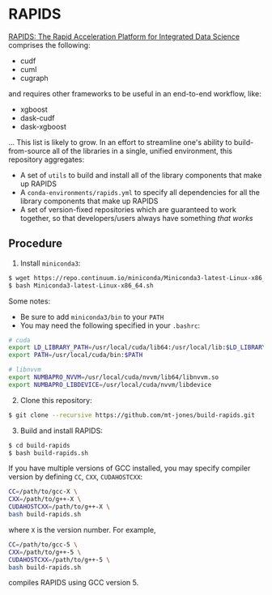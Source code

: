 # RAPIDS

[RAPIDS: The Rapid Acceleration Platform for Integrated Data Science](https://rapids.ai) comprises the following:

* cudf
* cuml
* cugraph

and requires other frameworks to be useful in an end-to-end workflow, like:

* xgboost
* dask-cudf
* dask-xgboost

... This list is likely to grow. In an effort to streamline one's ability to build-from-source all of the libraries in a single, unified environment, this repository aggregates:

* A set of `utils` to build and install all of the library components that make up RAPIDS
* A `conda-environments/rapids.yml` to specify all dependencies for all the library components that make up RAPIDS
* A set of version-fixed repositories which are guaranteed to work together, so that developers/users always have something _that works_

## Procedure

1. Install `miniconda3`:

```bash
$ wget https://repo.continuum.io/miniconda/Miniconda3-latest-Linux-x86_64.sh
$ bash Miniconda3-latest-Linux-x86_64.sh
```

Some notes:
* Be sure to add `miniconda3/bin` to your `PATH`
* You may need the following specified in your `.bashrc`:
```bash
# cuda
export LD_LIBRARY_PATH=/usr/local/cuda/lib64:/usr/local/lib:$LD_LIBRARY_PATH
export PATH=/usr/local/cuda/bin:$PATH

# libnvvm
export NUMBAPRO_NVVM=/usr/local/cuda/nvvm/lib64/libnvvm.so
export NUMBAPRO_LIBDEVICE=/usr/local/cuda/nvvm/libdevice
```

2. Clone this repository:

```bash
$ git clone --recursive https://github.com/mt-jones/build-rapids.git
```

3. Build and install RAPIDS:

```bash
$ cd build-rapids
$ bash build-rapids.sh
```

If you have multiple versions of GCC installed, you may specify compiler version by defining `CC`, `CXX`, `CUDAHOSTCXX`:

```bash
CC=/path/to/gcc-X \
CXX=/path/to/g++-X \
CUDAHOSTCXX=/path/to/g++-X \
bash build-rapids.sh
```

where `X` is the version number. For example,

```bash
CC=/path/to/gcc-5 \
CXX=/path/to/g++-5 \
CUDAHOSTCXX=/path/to/g++-5 \
bash build-rapids.sh
```

compiles RAPIDS using GCC version 5.